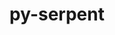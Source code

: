 ---
title: "py-serpent"
layout: cache
categories: [package, v0.18.1]
meta: {"versions": ["1.40"], "compilers": ["gcc@=7.5.0"], "oss": ["ubuntu18.04"], "platforms": ["linux"], "targets": ["x86_64"], "stacks": ["e4s", "root"], "num_specs": 1, "num_specs_by_stack": {"e4s": 1, "root": 1}}
spec_details: [{"hash": "ubst5a6vl3tnfu5r4nealvf4tvfchl7f", "compiler": "gcc@=7.5.0", "versions": ["1.40"], "os": "ubuntu18.04", "platform": "linux", "target": "x86_64", "variants": [], "stacks": ["e4s", "root"], "size": "-", "tarball": "https://binaries.spack.io/releases/v0.18.1/build_cache/linux-ubuntu18.04-x86_64/gcc-7.5.0/py-serpent-1.40/linux-ubuntu18.04-x86_64-gcc-7.5.0-py-serpent-1.40-ubst5a6vl3tnfu5r4nealvf4tvfchl7f.spack"}]
---